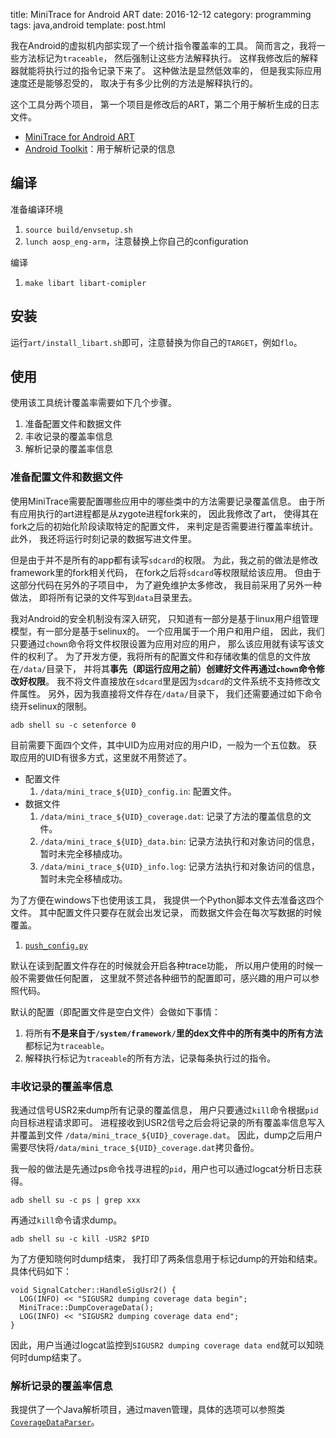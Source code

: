 title: MiniTrace for Android ART
date: 2016-12-12
category: programming
tags: java,android
template: post.html


我在Android的虚拟机内部实现了一个统计指令覆盖率的工具。
简而言之，我将一些方法标记为`traceable`，
然后强制让这些方法解释执行。
这样我修改后的解释器就能将执行过的指令记录下来了。
这种做法是显然低效率的，
但是我实际应用速度还是能够忍受的，
取决于有多少比例的方法是解释执行的。



这个工具分两个项目，
第一个项目是修改后的ART，第二个用于解析生成的日志文件。

* [MiniTrace for Android ART](https://bitbucket.org/txgu/mini-tracing-art6)
* [Android Toolkit](https://bitbucket.org/txgu/android-toolkit)：用于解析记录的信息



## 编译

准备编译环境

1. `source build/envsetup.sh`
2. `lunch aosp_eng-arm`，注意替换上你自己的configuration

编译

1. `make libart libart-comipler`

## 安装

运行`art/install_libart.sh`即可，注意替换为你自己的`TARGET`，例如`flo`。

## 使用

使用该工具统计覆盖率需要如下几个步骤。

1. 准备配置文件和数据文件
2. 丰收记录的覆盖率信息
3. 解析记录的覆盖率信息

### 准备配置文件和数据文件

使用MiniTrace需要配置哪些应用中的哪些类中的方法需要记录覆盖信息。
由于所有应用执行的art进程都是从zygote进程fork来的，
因此我修改了art，
使得其在fork之后的初始化阶段读取特定的配置文件，
来判定是否需要进行覆盖率统计。
此外， 我还将运行时刻记录的数据写进文件里。

但是由于并不是所有的app都有读写`sdcard`的权限。
为此，我之前的做法是修改framework里的fork相关代码，
在fork之后将`sdcard`等权限赋给该应用。
但由于这部分代码在另外的子项目中，
为了避免维护太多修改，
我目前采用了另外一种做法，
即将所有记录的文件写到`data`目录里去。

我对Android的安全机制没有深入研究，
只知道有一部分是基于linux用户组管理模型，有一部分是基于selinux的。
一个应用属于一个用户和用户组，
因此，我们只要通过`chown`命令将文件权限设置为应用对应的用户，
那么该应用就有读写该文件的权利了。
为了开发方便，我将所有的配置文件和存储收集的信息的文件放在`/data/`目录下，
并将其**事先（即运行应用之前）创建好文件再通过`chown`命令修改好权限**。
我不将文件直接放在`sdcard`里是因为`sdcard`的文件系统不支持修改文件属性。
另外，因为我直接将文件存在`/data/`目录下，
我们还需要通过如下命令绕开selinux的限制。

~~~
adb shell su -c setenforce 0
~~~

目前需要下面四个文件，其中UID为应用对应的用户ID，一般为一个五位数。
获取应用的UID有很多方式，这里就不用赘述了。

* 配置文件
    1. `/data/mini_trace_${UID}_config.in`: 配置文件。
* 数据文件
    1. `/data/mini_trace_${UID}_coverage.dat`: 记录了方法的覆盖信息的文件。
    2. `/data/mini_trace_${UID}_data.bin`: 记录方法执行和对象访问的信息，暂时未完全移植成功。
    3. `/data/mini_trace_${UID}_info.log`: 记录方法执行和对象访问的信息，暂时未完全移植成功。

为了方便在windows下也使用该工具，
我提供一个Python脚本文件去准备这四个文件。
其中配置文件只要存在就会出发记录，
而数据文件会在每次写数据的时候覆盖。

1. [`push_config.py`](https://bitbucket.org/txgu/android-toolkit/src/master/minitrace/scripts/push_config.py?at=master&fileviewer=file-view-default)


默认在读到配置文件存在的时候就会开启各种trace功能，
所以用户使用的时候一般不需要做任何配置，
这里就不赘述各种细节的配置即可，感兴趣的用户可以参照代码。

默认的配置（即配置文件是空白文件）会做如下事情：

1. 将所有**不是来自于`/system/framework/`**里的dex文件中的**所有类中的所有方法**都标记为`traceable`。
2. 解释执行标记为`traceable`的所有方法，记录每条执行过的指令。

### 丰收记录的覆盖率信息

我通过信号USR2来dump所有记录的覆盖信息，
用户只要通过`kill`命令根据`pid`向目标进程请求即可。
进程接收到USR2信号之后会将记录的所有覆盖率信息写入并覆盖到文件
`/data/mini_trace_${UID}_coverage.dat`。
因此，dump之后用户需要尽快将`/data/mini_trace_${UID}_coverage.dat`拷贝备份。

我一般的做法是先通过ps命令找寻进程的`pid`，用户也可以通过logcat分析日志获得。

~~~
adb shell su -c ps | grep xxx
~~~

再通过`kill`命令请求dump。

~~~
adb shell su -c kill -USR2 $PID
~~~

为了方便知晓何时dump结束，
我打印了两条信息用于标记dump的开始和结束。
具体代码如下：

~~~
void SignalCatcher::HandleSigUsr2() {
  LOG(INFO) << "SIGUSR2 dumping coverage data begin";
  MiniTrace::DumpCoverageData();
  LOG(INFO) << "SIGUSR2 dumping coverage data end";
}
~~~

因此，用户当通过logcat监控到`SIGUSR2 dumping coverage data end`就可以知晓何时dump结束了。


### 解析记录的覆盖率信息

我提供了一个Java解析项目，通过maven管理，具体的选项可以参照类[`CoverageDataParser`](https://bitbucket.org/txgu/android-toolkit/src/master/minitrace/minitrace/src/main/java/org/javelus/minitrace/android/coverage/CoverageDataParser.java?at=master&fileviewer=file-view-default)。


